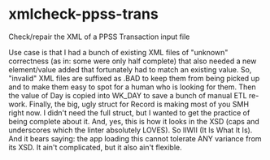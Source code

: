 # xmlcheck-ppss-trans
 Check/repair the XML of a PPSS Transaction input file

Use case is that I had a bunch of existing XML files
of "unknown" correctness (as in: some were only half complete)
that also needed a new element/value added that fortunately
had to match an existing value.
So, "invalid" XML files are suffixed as .BAD to keep them
from being picked up and to make them easy to spot for a
human who is looking for them.
Then the value of Day is copied into WK_DAY to save a bunch
of manual ETL re-work.
Finally, the big, ugly struct for Record is making most of you
SMH right now. I didn't need the full struct, but I wanted to
get the practice of being complete about it. And, yes, this is
how it looks in the XSD (caps and underscores which the linter
absolutely LOVES). So IIWII (It Is What It Is).
And it bears saying: the app loading this cannot tolerate
ANY variance from its XSD. It ain't complicated, but it also
ain't flexible.
